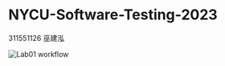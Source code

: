# NYCU-Software-Testing-2023
311551126 巫建泓

![Lab01 workflow](https://github.com/jhwu0513/311551126-ST-2023/actions/workflows/Lab01-CI.yml/badge.svg)
